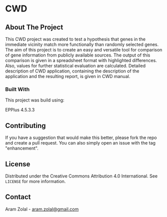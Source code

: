 # CWD

## About The Project

This CWD project was created to test a hypothesis that genes in the immediate vicinity match more functionally than randomly selected genes. The aim of this project is to create an easy and versatile tool for comparison of gene information from publicly available sources. The output of this comparison is given in a spreadsheet format with highlighted differences. Also, values for further statistical evaluation are calculated. Detailed description of CWD application, containing the description of the application and the resulting report, is given in CWD manual.

### Built With

This project was build using:

  EPPlus 4.5.3.3

## Contributing

If you have a suggestion that would make this better, please fork the repo and create a pull request. You can also simply open an issue with the tag "enhancement".

## License

Distributed under the Creative Commons Attribution 4.0 International. See `LICENSE` for more information.

## Contact

Aram Zolal - aram.zolal@gmail.com
